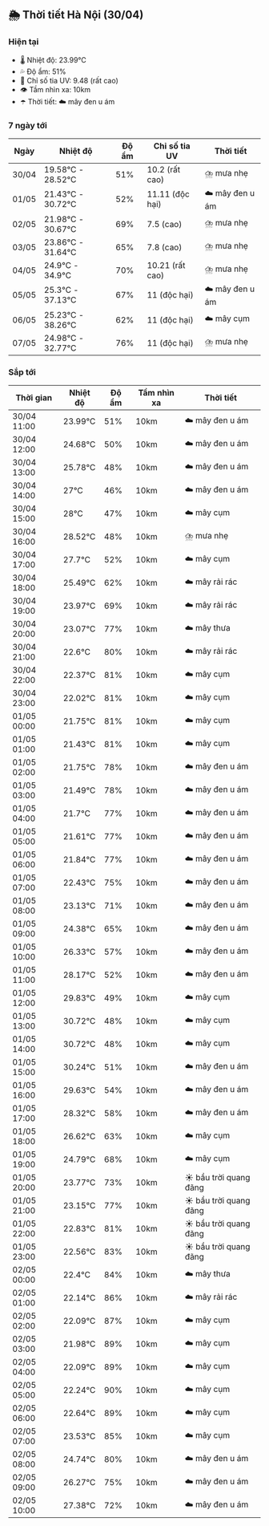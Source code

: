 ## 🌦️ Thời tiết Hà Nội (30/04)

### Hiện tại

- 🌡️ Nhiệt độ: 23.99℃
- 💦 Độ ẩm: 51%
- 🌟 Chỉ số tia UV: 9.48 (rất cao)
- 👁️ Tầm nhìn xa: 10km
- ☂️ Thời tiết: ☁️ mây đen u ám

### 7 ngày tới

| Ngày | Nhiệt độ | Độ ẩm | Chỉ số tia UV | Thời tiết |
| --- | --- | --- | --- | --- |
| 30/04 | 19.58℃ - 28.52℃ | 51% | 10.2 (rất cao) | ⛈️ mưa nhẹ |
| 01/05 | 21.43℃ - 30.72℃ | 52% | 11.11 (độc hại) | ☁️ mây đen u ám |
| 02/05 | 21.98℃ - 30.67℃ | 69% | 7.5 (cao) | ⛈️ mưa nhẹ |
| 03/05 | 23.86℃ - 31.64℃ | 65% | 7.8 (cao) | ⛈️ mưa nhẹ |
| 04/05 | 24.9℃ - 34.9℃ | 70% | 10.21 (rất cao) | ⛈️ mưa nhẹ |
| 05/05 | 25.3℃ - 37.13℃ | 67% | 11 (độc hại) | ☁️ mây đen u ám |
| 06/05 | 25.23℃ - 38.26℃ | 62% | 11 (độc hại) | ☁️ mây cụm |
| 07/05 | 24.98℃ - 32.77℃ | 76% | 11 (độc hại) | ⛈️ mưa nhẹ |

### Sắp tới

| Thời gian | Nhiệt độ | Độ ẩm | Tầm nhìn xa | Thời tiết |
| --- | --- | --- | --- | --- |
| 30/04 11:00 | 23.99℃ | 51% | 10km | ☁️ mây đen u ám |
| 30/04 12:00 | 24.68℃ | 50% | 10km | ☁️ mây đen u ám |
| 30/04 13:00 | 25.78℃ | 48% | 10km | ☁️ mây đen u ám |
| 30/04 14:00 | 27℃ | 46% | 10km | ☁️ mây đen u ám |
| 30/04 15:00 | 28℃ | 47% | 10km | ☁️ mây cụm |
| 30/04 16:00 | 28.52℃ | 48% | 10km | ⛈️ mưa nhẹ |
| 30/04 17:00 | 27.7℃ | 52% | 10km | ☁️ mây cụm |
| 30/04 18:00 | 25.49℃ | 62% | 10km | ☁️ mây rải rác |
| 30/04 19:00 | 23.97℃ | 69% | 10km | ☁️ mây rải rác |
| 30/04 20:00 | 23.07℃ | 77% | 10km | ☁️ mây thưa |
| 30/04 21:00 | 22.6℃ | 80% | 10km | ☁️ mây rải rác |
| 30/04 22:00 | 22.37℃ | 81% | 10km | ☁️ mây cụm |
| 30/04 23:00 | 22.02℃ | 81% | 10km | ☁️ mây cụm |
| 01/05 00:00 | 21.75℃ | 81% | 10km | ☁️ mây cụm |
| 01/05 01:00 | 21.43℃ | 81% | 10km | ☁️ mây cụm |
| 01/05 02:00 | 21.75℃ | 78% | 10km | ☁️ mây đen u ám |
| 01/05 03:00 | 21.49℃ | 78% | 10km | ☁️ mây đen u ám |
| 01/05 04:00 | 21.7℃ | 77% | 10km | ☁️ mây đen u ám |
| 01/05 05:00 | 21.61℃ | 77% | 10km | ☁️ mây đen u ám |
| 01/05 06:00 | 21.84℃ | 77% | 10km | ☁️ mây đen u ám |
| 01/05 07:00 | 22.43℃ | 75% | 10km | ☁️ mây đen u ám |
| 01/05 08:00 | 23.13℃ | 71% | 10km | ☁️ mây đen u ám |
| 01/05 09:00 | 24.38℃ | 65% | 10km | ☁️ mây đen u ám |
| 01/05 10:00 | 26.33℃ | 57% | 10km | ☁️ mây đen u ám |
| 01/05 11:00 | 28.17℃ | 52% | 10km | ☁️ mây đen u ám |
| 01/05 12:00 | 29.83℃ | 49% | 10km | ☁️ mây cụm |
| 01/05 13:00 | 30.72℃ | 48% | 10km | ☁️ mây cụm |
| 01/05 14:00 | 30.72℃ | 48% | 10km | ☁️ mây cụm |
| 01/05 15:00 | 30.24℃ | 51% | 10km | ☁️ mây đen u ám |
| 01/05 16:00 | 29.63℃ | 54% | 10km | ☁️ mây đen u ám |
| 01/05 17:00 | 28.32℃ | 58% | 10km | ☁️ mây đen u ám |
| 01/05 18:00 | 26.62℃ | 63% | 10km | ☁️ mây cụm |
| 01/05 19:00 | 24.79℃ | 68% | 10km | ☁️ mây cụm |
| 01/05 20:00 | 23.77℃ | 73% | 10km | ☀️ bầu trời quang đãng |
| 01/05 21:00 | 23.15℃ | 77% | 10km | ☀️ bầu trời quang đãng |
| 01/05 22:00 | 22.83℃ | 81% | 10km | ☀️ bầu trời quang đãng |
| 01/05 23:00 | 22.56℃ | 83% | 10km | ☀️ bầu trời quang đãng |
| 02/05 00:00 | 22.4℃ | 84% | 10km | ☁️ mây thưa |
| 02/05 01:00 | 22.14℃ | 86% | 10km | ☁️ mây rải rác |
| 02/05 02:00 | 22.09℃ | 87% | 10km | ☁️ mây cụm |
| 02/05 03:00 | 21.98℃ | 89% | 10km | ☁️ mây cụm |
| 02/05 04:00 | 22.09℃ | 89% | 10km | ☁️ mây cụm |
| 02/05 05:00 | 22.24℃ | 90% | 10km | ☁️ mây cụm |
| 02/05 06:00 | 22.64℃ | 89% | 10km | ☁️ mây cụm |
| 02/05 07:00 | 23.53℃ | 85% | 10km | ☁️ mây cụm |
| 02/05 08:00 | 24.74℃ | 80% | 10km | ☁️ mây đen u ám |
| 02/05 09:00 | 26.27℃ | 75% | 10km | ☁️ mây đen u ám |
| 02/05 10:00 | 27.38℃ | 72% | 10km | ☁️ mây đen u ám |
